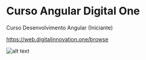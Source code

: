 # Curso Angular Digital One
Curso Desenvolvimento Angular (Iniciante)

https://web.digitalinnovation.one/browse

![alt text](http://url/to/https://github.com/jcelsocosta/cursoAngularDigitalOne/blob/main/certificado.pdf.png)
